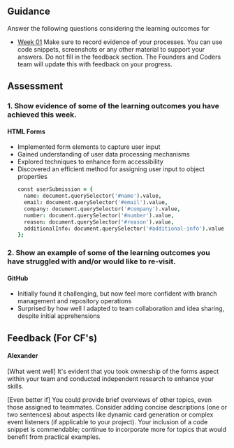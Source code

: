 ## Guidance
Answer the following questions considering the learning outcomes for
- [Week 01](https://learn.foundersandcoders.com/course/syllabus/developer/week01-project01-basics/learning-outcomes/)
Make sure to record evidence of your processes. You can use code snippets, screenshots or any other material to support your answers.
Do not fill in the feedback section. The Founders and Coders team will update this with feedback on your progress.

## Assessment
 ### 1. Show evidence of some of the learning outcomes you have achieved this week.
#### HTML Forms
* Implemented form elements to capture user input
* Gained understanding of user data processing mechanisms
* Explored techniques to enhance form accessibility
* Discovered an efficient method for assigning user input to object properties
  ``` j
  const userSubmission = {
    name: document.querySelector('#name').value,
    email: document.querySelector('#email').value,
    company: document.querySelector('#company').value,
    number: document.querySelector('#number').value,
    reason: document.querySelector('#reason').value,
    additionalInfo: document.querySelector('#additional-info').value
  };  
  ```

 ### 2. Show an example of some of the learning outcomes you have struggled with and/or would like to re-visit.
#### GitHub
* Initially found it challenging, but now feel more confident with branch management and repository operations
* Surprised by how well I adapted to team collaboration and idea sharing, despite initial apprehensions

## Feedback (For CF's)
#### Alexander
[What went well]
It's evident that you took ownership of the forms aspect within your team and conducted independent research to enhance your skills.

[Even better if]
You could provide brief overviews of other topics, even those assigned to teammates. Consider adding concise descriptions (one or two sentences) about aspects like dynamic card generation or complex event listeners (if applicable to your project). Your inclusion of a code snippet is commendable; continue to incorporate more for topics that would benefit from practical examples.
